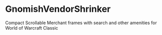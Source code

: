 # GnomishVendorShrinker
Compact Scrollable Merchant frames with search and other amenities for World of Warcraft Classic
